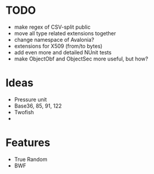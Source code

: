 # TODO
* make regex of CSV-split public
* move all type related extensions together
* change namespace of Avalonia?
* extensions for X509 (from/to bytes)
* add even more and detailed NUnit tests
* make ObjectObf and ObjectSec more useful, but how?

# Ideas
* Pressure unit
* Base36, 85,  91, 122
* Twofish
* 
# Features
* True Random
* BWF